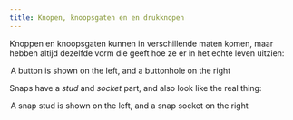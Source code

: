 ```yaml
---
title: Knopen, knoopsgaten en en drukknopen
---
```


Knoppen en knoopsgaten kunnen in verschillende maten komen, maar hebben altijd dezelfde vorm die geeft hoe ze er in het echte leven uitzien:

<Legend part="buttons">

A button is shown on the left, and a buttonhole on the right

</Legend>

Snaps have a _stud_ and _socket_ part, and also look like the real thing:

<Legend part="snaps">

A snap stud is shown on the left, and a snap socket on the right

</Legend>

